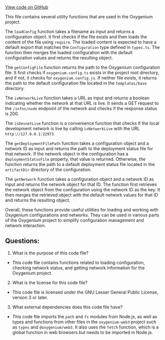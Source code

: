 [View code on GitHub](https://github.com/oxygenium/oxygenium-web3/packages/cli/src/utils.ts)

This file contains several utility functions that are used in the Oxygenium project. 

The `loadConfig` function takes a filename as input and returns a configuration object. It first checks if the file exists and then loads the content of the file using `require`. The loaded content is expected to have a default export that matches the `Configuration` type defined in `types.ts`. The function then merges the loaded configuration with the default configuration values and returns the resulting object.

The `getConfigFile` function returns the path to the Oxygenium configuration file. It first checks if `oxygenium.config.ts` exists in the project root directory, and if not, it checks for `oxygenium.config.js`. If neither file exists, it returns the path to the default configuration file located in the `templates/base` directory.

The `isNetworkLive` function takes a URL as input and returns a boolean indicating whether the network at that URL is live. It sends a GET request to the `/infos/node` endpoint of the network and checks if the response status is 200.

The `isDevnetLive` function is a convenience function that checks if the local development network is live by calling `isNetworkLive` with the URL `http://127.0.0.1:22973`.

The `getDeploymentFilePath` function takes a configuration object and a network ID as input and returns the path to the deployment status file for that network. If the network object in the configuration has a `deploymentStatusFile` property, that value is returned. Otherwise, the function returns the path to a default deployment status file located in the `artifactDir` directory of the configuration.

The `getNetwork` function takes a configuration object and a network ID as input and returns the network object for that ID. The function first retrieves the network object from the configuration using the network ID as the key. It then merges the retrieved object with the default network values for that ID and returns the resulting object.

Overall, these functions provide useful utilities for loading and working with Oxygenium configurations and networks. They can be used in various parts of the Oxygenium project to simplify configuration management and network interaction.
## Questions: 
 1. What is the purpose of this code file?
- This code file contains functions related to loading configuration, checking network status, and getting network information for the Oxygenium project.

2. What is the license for this code file?
- This code file is licensed under the GNU Lesser General Public License, version 3 or later.

3. What external dependencies does this code file have?
- This code file imports the `path` and `fs` modules from Node.js, as well as types and functions from other files in the `oxygenium-web3` project such as `types` and `@oxygenium/web3`. It also uses the `fetch` function, which is a global function in web browsers but needs to be imported in Node.js.
